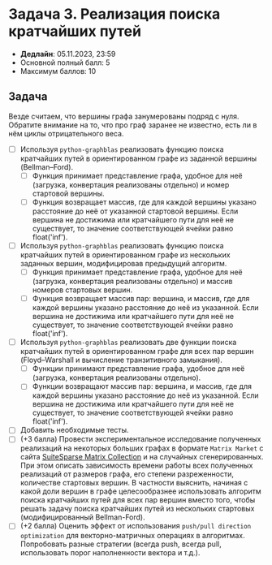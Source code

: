 # Задача 3. Реализация поиска кратчайших путей

* **Дедлайн**: 05.11.2023, 23:59
* Основной полный балл: 5
* Максимум баллов: 10

## Задача

Везде считаем, что вершины графа занумерованы подряд с нуля.
Обратите внимание на то, что про граф заранее не известно, есть ли в нём циклы отрицательного веса.

- [ ] Используя `python-graphblas` реализовать функцию поиска кратчайших путей в ориентированном графе из заданной вершины (Bellman–Ford).
  - [ ] Функция принимает представление графа, удобное для неё (загрузка, конвертация реализованы отдельно) и номер стартовой вершины.
  - [ ] Функция возвращает массив, где для каждой вершины указано расстояние до неё от указанной стартовой вершины. Если вершина не достижима или кратчайшего пути для неё не существует, то значение соответствующей ячейки равно float('inf').
- [ ] Используя `python-graphblas` реализовать функцию поиска кратчайших путей в ориентированном графе из нескольких заданных вершин, модифицировав предыдущий алгоритм.
  - [ ] Функция принимает представление графа, удобное для неё (загрузка, конвертация реализованы отдельно) и массив номеров стартовых вершин.
  - [ ] Функция возвращает массив пар: вершина, и массив, где для каждой вершины указано расстояние до неё из указанной. Если вершина не достижима или кратчайшего пути для неё не существует, то значение соответствующей ячейки равно float('inf').
- [ ] Используя `python-graphblas` реализовать две функции поиска кратчайших путей в ориентированном графе для всех пар вершин (Floyd–Warshall и вычисление транзитивного замыкания).
  - [ ] Функции принимают представление графа, удобное для неё (загрузка, конвертация реализованы отдельно).
  - [ ] Функции возвращают массив пар: вершина, и массив, где для каждой вершины указано расстояние до неё из указанной. Если вершина не достижима или кратчайшего пути для неё не существует, то значение соответствующей ячейки равно float('inf').
- [ ] Добавить необходимые тесты.
- [ ] (+3 балла) Провести экспериментальное исследование полученных реализаций на некоторых больших графах в формате `Matrix Market` с сайта [SuiteSparse Matrix Collection](https://sparse.tamu.edu/) и на случайных сгенерированных. При этом описать зависимость времени работы всех полученных реализаций от размеров графа, его степени разреженности, количестве стартовых вершин. В частности выяснить, начиная с какой доли вершин в графе целесообразнее использовать алгоритм поиска кратчайших путей для всех пар вершин вместо того, чтобы решать задачу поиска кратчайших путей из нескольких стартовых (модифицированный Bellman-Ford).
- [ ] (+2 балла) Оценить эффект от использования `push/pull direction optimization` для векторно-матричных операциях в алгоритмах. Попробовать разные стратегии (всегда push, всегда pull, использовать порог наполненности вектора и т.д.).
